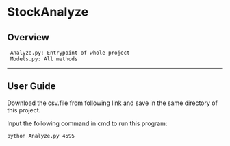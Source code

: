 ﻿# StockAnalyze

## Overview
     Analyze.py: Entrypoint of whole project
     Models.py: All methods
----
## User Guide
Download the csv.file from following link and save in the same directory of this project. 
        
Input the following command in cmd to run this program:
    
    python Analyze.py 4595
